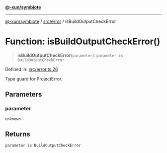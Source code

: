 [**@-xun/symbiote**](../../../README.md)

***

[@-xun/symbiote](../../../README.md) / [src/error](../README.md) / isBuildOutputCheckError

# Function: isBuildOutputCheckError()

> **isBuildOutputCheckError**(`parameter`): `parameter is BuildOutputCheckError`

Defined in: [src/error.ts:26](https://github.com/Xunnamius/symbiote/blob/9de5a7b290875af95f8ef5a319559df825226df8/src/error.ts#L26)

Type guard for ProjectError.

## Parameters

### parameter

`unknown`

## Returns

`parameter is BuildOutputCheckError`
